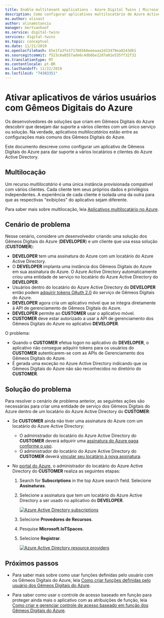 ```yaml
---
title: Enable multitenant applications - Azure Digital Twins | Microsoft Docs
description: Como configurar aplicativos multilocatário do Azure Active Directory para os Gêmeos Digitais do Azure.
ms.author: alinast
author: alinamstanciu
manager: bertvanhoof
ms.service: digital-twins
services: digital-twins
ms.topic: conceptual
ms.date: 11/21/2019
ms.openlocfilehash: 65e1fa3fe371766566eeeaaa2d33479ea0243d61
ms.sourcegitcommit: f523c8a8557ade6c4db6be12d7a01e535ff32f32
ms.translationtype: MT
ms.contentlocale: pt-BR
ms.lasthandoff: 11/22/2019
ms.locfileid: "74383351"
---
```

# <a name="enable-multitenant-applications-with-azure-digital-twins"></a>Ativar aplicativos de vários usuários com Gêmeos Digitais do Azure

Os desenvolvedores de soluções que criam em Gêmeos Digitais do Azure descobrir que desejam dar suporte a vários clientes com um único serviço ou solução. Na verdade, aplicativos *multilocatários* estão entre as configurações mais comuns dos Gêmeos Digitais do Azure.

Este documento descreve como configurar um aplicativo de Gêmeos Digitais do Azure para dar suporte a vários locatários e clientes do Azure Active Directory.

## <a name="multitenancy"></a>Multilocação

Um recurso *multilocatário* é uma única instância provisionada compatível com vários clientes. Cada cliente tem seus próprios dados e privilégios independentes. A experiência de cada cliente é isolada uma da outra para que as respectivas "exibições" do aplicativo sejam diferente.

Para saber mais sobre multilocação, leia [Aplicativos multilocatário no Azure](https://docs.microsoft.com/azure/dotnet-develop-multitenant-applications).

## <a name="problem-scenario"></a>Cenário de problema

Nesse cenário, considere um desenvolvedor criando uma solução dos Gêmeos Digitais do Azure (**DEVELOPER**) e um cliente que usa essa solução (**CUSTOMER**):

- **DEVELOPER** tem uma assinatura do Azure com um locatário do Azure Active Directory.
- O **DEVELOPER** implanta uma instância dos Gêmeos Digitais do Azure em sua assinatura do Azure. O Azure Active Directory automaticamente criou uma entidade de serviço no locatário do Azure Active Directory do **DEVELOPER**.
- Usuários dentro do locatário do Azure Active Directory do **DEVELOPER** então podem [adquirir tokens OAuth 2.0](./security-authenticating-apis.md) do serviço de Gêmeos Digitais do Azure.
- **DEVELOPER** agora cria um aplicativo móvel que se integra diretamente à API de gerenciamento de Gêmeos Digitais do Azure.
- **DEVELOPER** permite ao **CUSTOMER** usar o aplicativo móvel.
- **CUSTOMER** deve estar autorizado a usar a API de gerenciamento dos Gêmeos Digitais do Azure no aplicativo **DEVELOPER**.

O problema:

- Quando o **CUSTOMER** efetua logon no aplicativo do **DEVELOPER**, o aplicativo não consegue adquirir tokens para os usuários do **CUSTOMER** autenticarem-se com as APIs de Gerenciamento dos Gêmeos Digitais do Azure.
- É gerada uma exceção no Azure Active Directory indicando que os Gêmeos Digitais do Azure não são reconhecidos no diretório do **CUSTOMER**.

## <a name="problem-solution"></a>Solução do problema

Para resolver o cenário de problema anterior, as seguintes ações são necessárias para criar uma entidade de serviço dos Gêmeos Digitais do Azure dentro de um locatário do Azure Active Directory do **CUSTOMER**:

- Se **CUSTOMER** ainda não tiver uma assinatura do Azure com um locatário do Azure Active Directory:

  - O administrador do locatário do Azure Active Directory do **CUSTOMER** deverá adquirir uma [assinatura do Azure paga conforme o uso](https://azure.microsoft.com/offers/ms-azr-0003p/).
  - O administrador do locatário do Azure Active Directory do **CUSTOMER** deverá [vincular seu locatário à nova assinatura](https://docs.microsoft.com/azure/active-directory/hybrid/whatis-hybrid-identity).

- No [portal do Azure](https://portal.azure.com), o administrador do locatário do Azure Active Directory do **CUSTOMER** realiza as seguintes etapas:

  1. Search for **Subscriptions** in the top Azure search field. Selecione **Assinaturas**.
  1. Selecione a assinatura que tem um locatário do Azure Active Directory a ser usado no aplicativo do **DEVELOPER**.

     [![Azure Active Directory subscriptions](media/multitenant/ad-subscriptions.png)](media/multitenant/ad-subscriptions.png#lightbox)

  1. Selecione **Provedores de Recursos**.
  1. Pesquise **Microsoft.IoTSpaces**.
  1. Selecione **Registrar**.

     [![Azure Active Directory resource providers](media/multitenant/ad-resource-providers.png)](media/multitenant/ad-resource-providers.png#lightbox)
  
## <a name="next-steps"></a>Próximos passos

- Para saber mais sobre como usar funções definidas pelo usuário com os Gêmeos Digitais do Azure, leia [Como criar funções definidas pelo usuário dos Gêmeos Digitais do Azure](./how-to-user-defined-functions.md).

- Para saber como usar o controle de acesso baseado em função para proteger ainda mais o aplicativo com as atribuições de função, leia [Como criar e gerenciar controle de acesso baseado em função dos Gêmeos Digitais do Azure](./security-create-manage-role-assignments.md).
